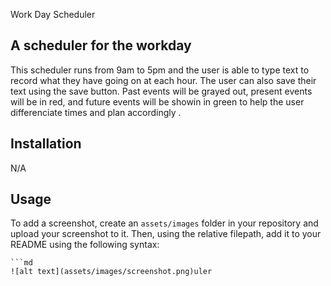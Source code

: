 Work Day Scheduler 

## A scheduler for the workday 

This scheduler runs from 9am to 5pm and the user is able to type text to record what they have going on at each hour. The user can also save their text using the save button. Past events will be grayed out, present events will be in red, and future events will be showin in green to help the user differenciate times and plan accordingly .


## Installation

N/A

## Usage


To add a screenshot, create an `assets/images` folder in your repository and upload your screenshot to it. Then, using the relative filepath, add it to your README using the following syntax:

    ```md
    ![alt text](assets/images/screenshot.png)uler